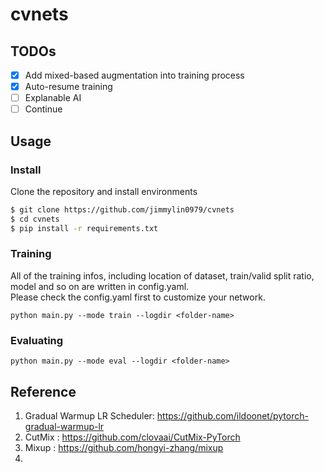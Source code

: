 # cvnets

## TODOs

-   [x] Add mixed-based augmentation into training process
-   [x] Auto-resume training
-   [ ] Explanable AI
-   [ ] Continue

## Usage

### Install

Clone the repository and install environments

```bash
$ git clone https://github.com/jimmylin0979/cvnets
$ cd cvnets
$ pip install -r requirements.txt
```

### Training

All of the training infos, including location of dataset, train/valid split ratio, model and so on are written in config.yaml.  
Please check the config.yaml first to customize your network.

`python main.py --mode train --logdir <folder-name>`

### Evaluating

`python main.py --mode eval --logdir <folder-name>`

## Reference

1. Gradual Warmup LR Scheduler: https://github.com/ildoonet/pytorch-gradual-warmup-lr
2. CutMix : https://github.com/clovaai/CutMix-PyTorch
3. Mixup : https://github.com/hongyi-zhang/mixup
4.
